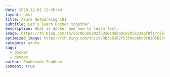```yaml
---
date: 2020-12-01 12:26:40
layout: post
title: Azure Networking 101
subtitle: Let's learn Docker together.
description: What is docker and how to learn fast.
image: https://th.bing.com/th/id/Rb3e6202f5356edebd8c8205623eef0f1?rik=2tDqbcLpDFguLg&riu=http%3a%2f%2fwww.shadowandy.net%2fwp%2fwp-content%2fuploads%2fdocker.png&ehk=d2o4OLvE5SZOjrajjCgOCdzXQ9xmehUy6vTEhPPFi3c%3d&risl=&pid=ImgRaw
optimized_image: https://th.bing.com/th/id/Rb3e6202f5356edebd8c8205623eef0f1?rik=2tDqbcLpDFguLg&riu=http%3a%2f%2fwww.shadowandy.net%2fwp%2fwp-content%2fuploads%2fdocker.png&ehk=d2o4OLvE5SZOjrajjCgOCdzXQ9xmehUy6vTEhPPFi3c%3d&risl=&pid=ImgRaw
category: azure
tags:
  - docker
  - devops
author: Shubhendu Shubham
comment: true
---
```

